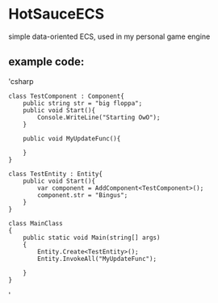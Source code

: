 # HotSauceECS
simple data-oriented ECS, used in my personal game engine

## example code:

'csharp

	class TestComponent : Component{
		public string str = "big floppa";
		public void Start(){
			Console.WriteLine("Starting OwO");
		}

		public void MyUpdateFunc(){

		}
	}

	class TestEntity : Entity{
		public void Start(){
			var component = AddComponent<TestComponent>();
			component.str = "Bingus";
		}
	}

	class MainClass
	{
		public static void Main(string[] args)
		{
			Entity.Create<TestEntity>();
			Entity.InvokeAll("MyUpdateFunc");

		}
	} 
'
